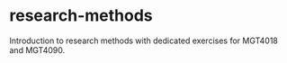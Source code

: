 # research-methods
Introduction to research methods with dedicated exercises for MGT4018 and MGT4090.
